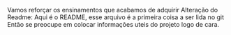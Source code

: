 Vamos reforçar os ensinamentos que acabamos de adquirir 
Alteração do Readme: 
Aqui é o README, esse arquivo é a primeira coisa a ser lida no git 
Então se preocupe em colocar informações uteis do projeto logo de cara.